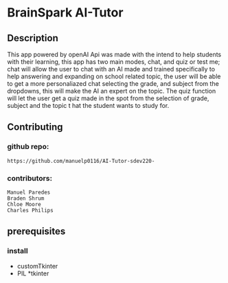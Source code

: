 # BrainSpark AI-Tutor

## Description 
This app powered by openAI Api was made with the intend to help students with their learning, this app has two main modes, chat, and quiz or test me; chat will allow 
the user to chat with an AI made and trained specifically to help answering and expanding on school related topic, the user will be able to get a more personaliazed chat
selecting the grade, and subject from the dropdowns, this will make the AI an expert on the topic. The quiz function will let the user get a quiz made in the spot from the selection of grade, subject
and the topic t hat the student wants to study for.

## Contributing

 ### github repo: 
    https://github.com/manuelp0116/AI-Tutor-sdev220-

 ### contributors: 
    Manuel Paredes
    Braden Shrum
    Chloe Moore
    Charles Philips
 

## prerequisites

   ### install 
   * customTkinter
   * PIL
   *tkinter





